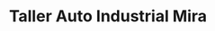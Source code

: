 ---
title: "Taller Auto Industrial Mira"
url: /metapan/taller-auto-industrial-mira/
shop: Autowerkstatt
---